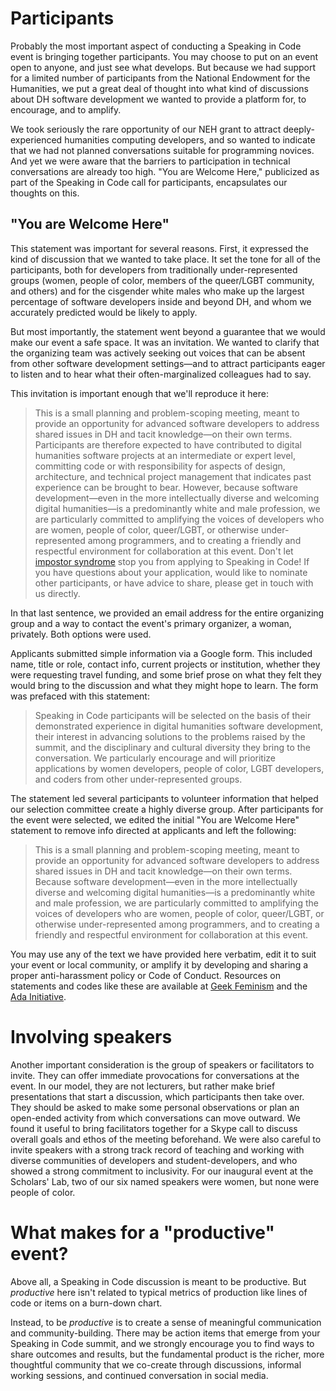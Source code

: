 # Participants

Probably the most important aspect of conducting a Speaking in Code event is bringing together participants. You may choose to put on an event open to anyone, and just see what develops. But because we had support for a limited number of participants from the National Endowment for the Humanities, we put a great deal of thought into what kind of discussions about DH software development we wanted to provide a platform for, to encourage, and to amplify.

We took seriously the rare opportunity of our NEH grant to attract deeply-experienced humanities computing developers, and so wanted to indicate that we had not planned conversations suitable for programming novices. And yet we were aware that the barriers to participation in technical conversations are already too high. "You are Welcome Here," publicized as part of the Speaking in Code call for participants, encapsulates our thoughts on this.

## "You are Welcome Here"

This statement was important for several reasons. First, it expressed the kind
of discussion that we wanted to take place. It set the tone for all of the
participants, both for developers from traditionally under-represented groups (women, people of color, members of the queer/LGBT community, and others) and for the cisgender white males who make up the largest percentage of software developers inside and beyond DH, and whom we accurately predicted would be likely to apply.

But most importantly, the statement went beyond a guarantee that we would make our event a safe space. It was an invitation. We wanted to clarify that the organizing team was
actively seeking out voices that can be absent from other software development
settings—and to attract participants eager to listen and to hear what their often-marginalized colleagues had to say. 

This invitation is important enough that we'll reproduce it here:

> This is a small planning and problem-scoping meeting, meant to provide an opportunity for advanced software developers to address shared issues in DH and tacit knowledge&mdash;on their own terms. Participants are therefore expected to have contributed to digital humanities software projects at an intermediate or expert level, committing code or with responsibility for aspects of design, architecture, and technical project management that indicates past experience can be brought to bear. However, because software development—even in the more intellectually diverse and welcoming digital humanities—is a predominantly white and male profession, we are particularly committed to amplifying the voices of developers who are women, people of color, queer/LGBT, or otherwise under-represented among programmers, and to creating a friendly and respectful environment for collaboration at this event. Don't let [impostor syndrome](http://geekfeminism.wikia.com/wiki/Impostor_syndrome) stop you from applying to Speaking in Code! If you have questions about your application, would like to nominate other participants, or have advice to share, please get in touch with us directly.

In that last sentence, we provided an email address for the entire organizing group and a way to contact the event's primary organizer, a woman, privately. Both options were used. 

Applicants submitted simple information via a Google form. This included name, title or role, contact info, current projects or institution, whether they were requesting travel funding, and some brief prose on what they felt they would bring to the discussion and what they might hope to learn. The form was prefaced with this statement:

> Speaking in Code participants will be selected on the basis of their demonstrated experience in digital humanities software development, their interest in advancing solutions to the problems raised by the summit, and the disciplinary and cultural diversity they bring to the conversation. We particularly encourage and will prioritize applications by women developers, people of color, LGBT developers, and coders from other under-represented groups.

The statement led several participants to volunteer information that helped our selection committee create a highly diverse group. After participants for the event were selected, we edited the initial "You are Welcome Here" statement to remove info directed at applicants and left the following: 

> This is a small planning and problem-scoping meeting, meant to provide an
> opportunity for advanced software developers to address shared issues in DH
> and tacit knowledge—on their own terms. Because software development—even in
> the more intellectually diverse and welcoming digital humanities—is a
> predominantly white and male profession, we are particularly committed to
> amplifying the voices of developers who are women, people of color,
> queer/LGBT, or otherwise under-represented among programmers, and to creating
> a friendly and respectful environment for collaboration at this event.

You may use any of the text we have provided here verbatim, edit it to suit your event or local community, or amplify it by developing and sharing a proper anti-harassment policy or Code of Conduct. Resources on statements and codes like these are available at [Geek Feminism](http://geekfeminism.wikia.com/wiki/Conference_anti-harassment) and the [Ada Initiative](https://adainitiative.org/2014/02/howto-design-a-code-of-conduct-for-your-community/).

# Involving speakers

Another important consideration is the group of speakers or facilitators to invite. They can offer immediate provocations for conversations at the event. In our model, they are not lecturers, but rather make brief presentations that start a discussion, which participants then take over. They should be asked to make some personal observations or plan an open-ended activity from which conversations can move outward. We found it useful to bring facilitators together for a Skype call to discuss overall goals and ethos of the meeting beforehand. We were also careful to invite speakers with a strong track record of teaching and working with diverse communities of developers and student-developers, and who showed a strong commitment to inclusivity. For our inaugural event at the Scholars' Lab, two of our six named speakers were women, but none were people of color. 

# What makes for a "productive" event?

Above all, a Speaking in Code discussion is meant to be productive. But *productive* here isn't related to typical metrics of production like lines of code or items on a burn-down chart.

Instead, to be *productive* is to create a sense of meaningful communication and community-building. There may be action items that emerge from your Speaking in Code summit, and we strongly encourage you to find ways to share outcomes and results, but the fundamental product is the richer, more thoughtful community that we co-create through discussions, informal working sessions, and continued conversation in social media.

[welcome]: http://codespeak.scholarslab.org/#inclusivity

